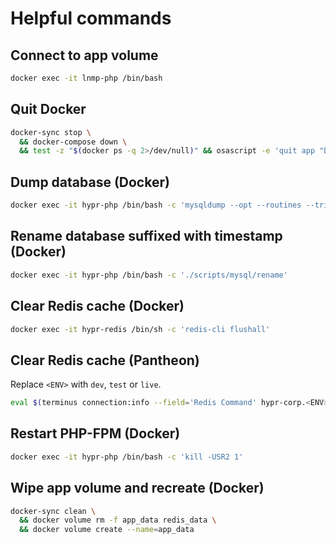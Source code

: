 # Helpful commands

## Connect to app volume

```sh
docker exec -it lnmp-php /bin/bash
```

## Quit Docker

```sh
docker-sync stop \
  && docker-compose down \
  && test -z "$(docker ps -q 2>/dev/null)" && osascript -e 'quit app "Docker"'
```

## Dump database (Docker)

```sh
docker exec -it hypr-php /bin/bash -c 'mysqldump --opt --routines --triggers -u `wp dotenv get DB_USER` -p`wp dotenv get DB_PASSWORD` -h `wp dotenv get DB_HOST | sed -E "s/^([^\:]+).+/\1/g"` `wp dotenv get DB_NAME` | tee >(gzip -9 -c > ./database/localhost_backups/`wp dotenv get DB_NAME`--`date +\%Y\%m\%d_\%H\%M\%S`.sql.gz) &>/dev/null'
```

## Rename database suffixed with timestamp (Docker)

```sh
docker exec -it hypr-php /bin/bash -c './scripts/mysql/rename'
```

## Clear Redis cache (Docker)

```sh
docker exec -it hypr-redis /bin/sh -c 'redis-cli flushall'
```

## Clear Redis cache (Pantheon)

Replace `<ENV>` with `dev`, `test` or `live`.

```sh
eval $(terminus connection:info --field='Redis Command' hypr-corp.<ENV>) flushall
```

## Restart PHP-FPM (Docker)

```sh
docker exec -it hypr-php /bin/bash -c 'kill -USR2 1'
```

## Wipe app volume and recreate (Docker)

```sh
docker-sync clean \
  && docker volume rm -f app_data redis_data \
  && docker volume create --name=app_data
```
